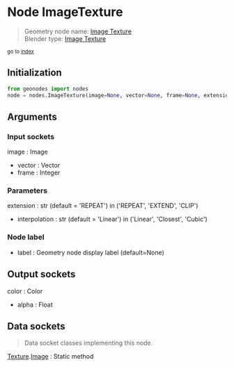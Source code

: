 
# Node ImageTexture

> Geometry node name: [Image Texture](https://docs.blender.org/manual/en/latest/modeling/geometry_nodes/material/image_texture.html)<br>
  Blender type: [Image Texture](https://docs.blender.org/api/current/bpy.types.GeometryNodeImageTexture.html)
  
<sub>go to [index](/docs/index.md)</sub>

## Initialization

```python
from geonodes import nodes
node = nodes.ImageTexture(image=None, vector=None, frame=None, extension='REPEAT', interpolation='Linear', label=None)
```



## Arguments


### Input sockets

image : Image
- vector : Vector
- frame : Integer

### Parameters

extension : str (default = 'REPEAT') in ('REPEAT', 'EXTEND', 'CLIP')
- interpolation : str (default = 'Linear') in ('Linear', 'Closest', 'Cubic')

### Node label

- label : Geometry node display label (default=None)

## Output sockets

color : Color
- alpha : Float

## Data sockets

> Data socket classes implementing this node.
  
[Texture](/docs/sockets/Texture.md).[Image](/docs/sockets/Texture.md#image) : Static method

